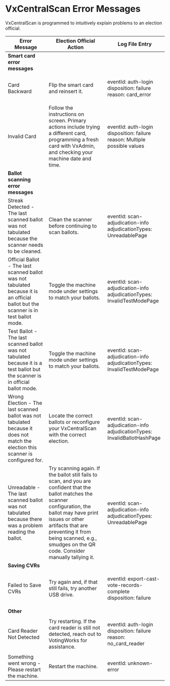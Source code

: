 # VxCentralScan Error Messages

VxCentralScan is programmed to intuitively explain problems to an election official.

| Error Message                                                                                                                        | Election Official Action                                                                                                                                                                                                                                                                    | Log File Entry                                                                         |
| ------------------------------------------------------------------------------------------------------------------------------------ | ------------------------------------------------------------------------------------------------------------------------------------------------------------------------------------------------------------------------------------------------------------------------------------------- | -------------------------------------------------------------------------------------- |
| **Smart card error messages**                                                                                                        |                                                                                                                                                                                                                                                                                             |                                                                                        |
| Card Backward                                                                                                                        | Flip the smart card and reinsert it.                                                                                                                                                                                                                                                        | <p>eventId: auth-login<br>disposition: failure<br>reason: card_error</p>               |
| Invalid Card                                                                                                                         | Follow the instructions on screen. Primary actions include trying a different card, programming a fresh card with VxAdmin, and checking your machine date and time.                                                                                                                         | <p>eventId: auth-login<br>disposition: failure<br>reason: Multiple possible values</p> |
| **Ballot scanning error messages**                                                                                                   |                                                                                                                                                                                                                                                                                             |                                                                                        |
| Streak Detected - The last scanned ballot was not tabulated because the scanner needs to be cleaned.                                 | Clean the scanner before continuing to scan ballots.                                                                                                                                                                                                                                        | <p>eventId: scan-adjudication-info<br>adjudicationTypes: UnreadablePage</p>            |
| Official Ballot - The last scanned ballot was not tabulated because it is an official ballot but the scanner is in test ballot mode. | Toggle the machine mode under settings to match your ballots.                                                                                                                                                                                                                               | <p>eventId: scan-adjudication-info<br>adjudicationTypes: InvalidTestModePage</p>       |
| Test Ballot - The last scanned ballot was not tabulated because it is a test ballot but the scanner is in official ballot mode.      | Toggle the machine mode under settings to match your ballots.                                                                                                                                                                                                                               | <p>eventId: scan-adjudication-info<br>adjudicationTypes: InvalidTestModePage</p>       |
| Wrong Election - The last scanned ballot was not tabulated because it does not match the election this scanner is configured for.    | Locate the correct ballots or reconfigure your VxCentralScan with the correct election.                                                                                                                                                                                                     | <p>eventId: scan-adjudication-info<br>adjudicationTypes: InvalidBallotHashPage</p>     |
| Unreadable - The last scanned ballot was not tabulated because there was a problem reading the ballot.                               | Try scanning again. If the ballot still fails to scan, and you are confident that the ballot matches the scanner configuration, the ballot may have print issues or other artifacts that are preventing it from being scanned, e.g., smudges on the QR code. Consider manually tallying it. | <p>eventId: scan-adjudication-info<br>adjudicationTypes: UnreadablePage</p>            |
| **Saving CVRs**                                                                                                                      |                                                                                                                                                                                                                                                                                             |                                                                                        |
| Failed to Save CVRs                                                                                                                  | Try again and, if that still fails, try another USB drive.                                                                                                                                                                                                                                  | <p>eventId: export-cast-vote-records-complete<br>disposition: failure</p>              |
| **Other**                                                                                                                            |                                                                                                                                                                                                                                                                                             |                                                                                        |
| Card Reader Not Detected                                                                                                             | Try restarting. If the card reader is still not detected, reach out to VotingWorks for assistance.                                                                                                                                                                                          | <p>eventId: auth-login<br>disposition: failure<br>reason: no_card_reader</p>           |
| Something went wrong - Please restart the machine.                                                                                   | Restart the machine.                                                                                                                                                                                                                                                                        | eventId: unknown-error                                                                 |

